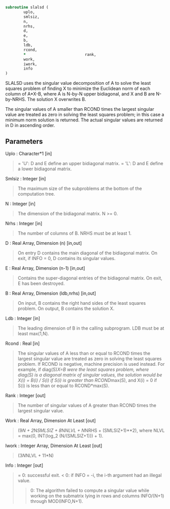 ```fortran
subroutine slalsd (
		uplo,
		smlsiz,
		n,
		nrhs,
		d,
		e,
		b,
		ldb,
		rcond,
		*                          rank,
		work,
		iwork,
		info
)
```

 SLALSD uses the singular value decomposition of A to solve the least
 squares problem of finding X to minimize the Euclidean norm of each
 column of A*X-B, where A is N-by-N upper bidiagonal, and X and B
 are N-by-NRHS. The solution X overwrites B.

 The singular values of A smaller than RCOND times the largest
 singular value are treated as zero in solving the least squares
 problem; in this case a minimum norm solution is returned.
 The actual singular values are returned in D in ascending order.


## Parameters
Uplo : Character*1 [in]
> = 'U': D and E define an upper bidiagonal matrix.
> = 'L': D and E define a  lower bidiagonal matrix.

Smlsiz : Integer [in]
> The maximum size of the subproblems at the bottom of the
> computation tree.

N : Integer [in]
> The dimension of the  bidiagonal matrix.  N >= 0.

Nrhs : Integer [in]
> The number of columns of B. NRHS must be at least 1.

D : Real Array, Dimension (n) [in,out]
> On entry D contains the main diagonal of the bidiagonal
> matrix. On exit, if INFO = 0, D contains its singular values.

E : Real Array, Dimension (n-1) [in,out]
> Contains the super-diagonal entries of the bidiagonal matrix.
> On exit, E has been destroyed.

B : Real Array, Dimension (ldb,nrhs) [in,out]
> On input, B contains the right hand sides of the least
> squares problem. On output, B contains the solution X.

Ldb : Integer [in]
> The leading dimension of B in the calling subprogram.
> LDB must be at least max(1,N).

Rcond : Real [in]
> The singular values of A less than or equal to RCOND times
> the largest singular value are treated as zero in solving
> the least squares problem. If RCOND is negative,
> machine precision is used instead.
> For example, if diag(S)*X=B were the least squares problem,
> where diag(S) is a diagonal matrix of singular values, the
> solution would be X(i) = B(i) / S(i) if S(i) is greater than
> RCOND*max(S), and X(i) = 0 if S(i) is less than or equal to
> RCOND*max(S).

Rank : Integer [out]
> The number of singular values of A greater than RCOND times
> the largest singular value.

Work : Real Array, Dimension At Least [out]
> (9*N + 2*N*SMLSIZ + 8*N*NLVL + N*NRHS + (SMLSIZ+1)**2),
> where NLVL = max(0, INT(log_2 (N/(SMLSIZ+1))) + 1).

Iwork : Integer Array, Dimension At Least [out]
> (3*N*NLVL + 11*N)

Info : Integer [out]
> = 0:  successful exit.
> < 0:  if INFO = -i, the i-th argument had an illegal value.
> > 0:  The algorithm failed to compute a singular value while
> working on the submatrix lying in rows and columns
> INFO/(N+1) through MOD(INFO,N+1).

